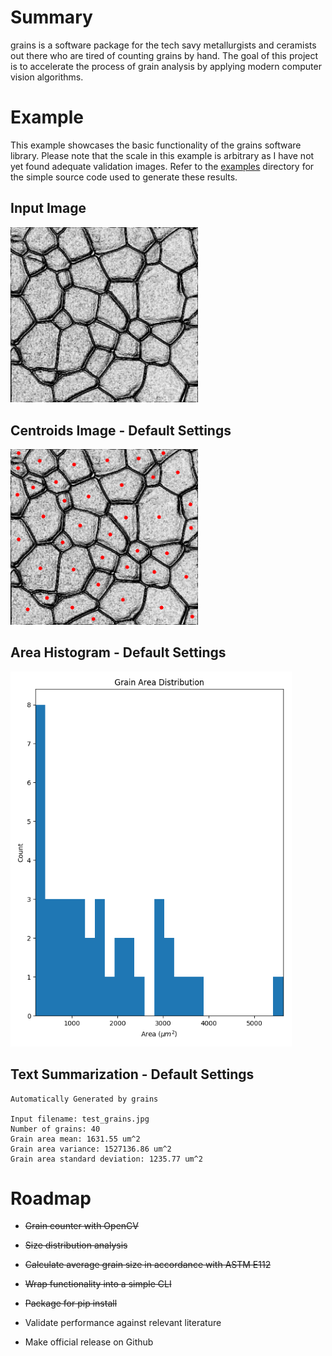 # Summary

grains is a software package for the tech savy metallurgists and ceramists out
there who are tired of counting grains by hand. The goal of this project is to
accelerate the process of grain analysis by applying modern computer vision
algorithms.

# Example

This example showcases the basic functionality of the grains software library.
Please note that the scale in this example is arbitrary as I have not yet found
adequate validation images. Refer to the [examples](./examples) directory for
the simple source code used to generate these results.

## Input Image

<img src=./examples/test_grains.jpg width=300>

## Centroids Image - Default Settings

<img src=./examples/test_grains.centroids.png width=300>

## Area Histogram - Default Settings

<img src=./examples/test_grains.histogram.png width=450>

## Text Summarization - Default Settings

    Automatically Generated by grains

    Input filename: test_grains.jpg
    Number of grains: 40
    Grain area mean: 1631.55 um^2
    Grain area variance: 1527136.86 um^2
    Grain area standard deviation: 1235.77 um^2


# Roadmap

- ~~Grain counter with OpenCV~~

- ~~Size distribution analysis~~

- ~~Calculate average grain size in accordance with ASTM E112~~

- ~~Wrap functionality into a simple CLI~~

- ~~Package for pip install~~

- Validate performance against relevant literature

- Make official release on Github
